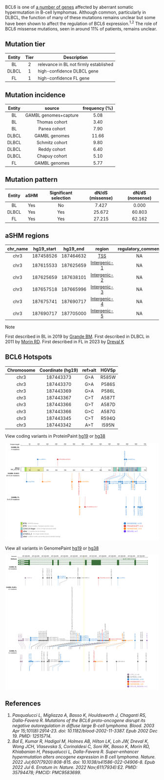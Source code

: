 
BCL6 is one of [a number of genes](https://github.com/morinlab/LLMPP/wiki/ashm) affected by aberrant somatic hypermutation in B-cell lymphomas. Although common, particularly in DLBCL, the function of many of these mutations remains unclear but some have been shown to affect the regulation of BCL6 expression.<sup>1,2</sup> The role of BCL6 missense mutations, seen in around 11% of patients, remains unclear. 

## Mutation tier

|Entity|Tier|Description                           |
|:------:|:----:|--------------------------------------|
|BL    |2   |relevance in BL not firmly established|
|DLBCL |1   |high-confidence DLBCL gene            |
|FL    |1   |high-confidence FL gene               |
## Mutation incidence

|Entity|source               |frequency (%)|
|:------:|:---------------------:|:-------------:|
|BL    |GAMBL genomes+capture| 5.08        |
|BL    |Thomas cohort        | 3.40        |
|BL    |Panea cohort         | 7.90        |
|DLBCL |GAMBL genomes        |11.66        |
|DLBCL |Schmitz cohort       | 9.80        |
|DLBCL |Reddy cohort         | 6.40        |
|DLBCL |Chapuy cohort        | 5.10        |
|FL    |GAMBL genomes        | 5.77        |

## Mutation pattern

|Entity|aSHM|Significant selection|dN/dS (missense)|dN/dS (nonsense)|
|:------:|:----:|:---------------------:|:----------------:|:----------------:|
|BL    |Yes |No                   | 7.427          | 0.000          |
|DLBCL |Yes |Yes                  |25.672          |60.803          |
|FL    |Yes |Yes                  |27.215          |62.162          |

## aSHM regions

|chr_name|hg19_start|hg19_end |region                                                                                              |regulatory_comment|
|:--------:|:----------:|:---------:|:----------------------------------------------------------------------------------------------------:|:------------------:|
|chr3    |187458526 |187464632|[TSS](https://genome.ucsc.edu/s/rdmorin/GAMBL%20hg19?position=chr3%3A187458526%2D187464632)         |NA                |
|chr3    |187615533 |187625659|[Intergenic-1](https://genome.ucsc.edu/s/rdmorin/GAMBL%20hg19?position=chr3%3A187615533%2D187625659)|NA                |
|chr3    |187625659 |187638101|[Intergenic-2](https://genome.ucsc.edu/s/rdmorin/GAMBL%20hg19?position=chr3%3A187625659%2D187638101)|NA                |
|chr3    |187657518 |187665996|[Intergenic-3](https://genome.ucsc.edu/s/rdmorin/GAMBL%20hg19?position=chr3%3A187657518%2D187665996)|NA                |
|chr3    |187675741 |187690717|[Intergenic-4](https://genome.ucsc.edu/s/rdmorin/GAMBL%20hg19?position=chr3%3A187675741%2D187690717)|NA                |
|chr3    |187690717 |187705000|[Intergenic-5](https://genome.ucsc.edu/s/rdmorin/GAMBL%20hg19?position=chr3%3A187690717%2D187705000)|NA                |

> [!NOTE]
> First described in BL in 2019 by [Grande BM](https://pubmed.ncbi.nlm.nih.gov/30617194). First described in DLBCL in 2011 by [Morin RD](https://pubmed.ncbi.nlm.nih.gov/21796119). First described in FL in 2023 by [Dreval K](https://pubmed.ncbi.nlm.nih.gov/37084389)


 ## BCL6 Hotspots

| Chromosome |Coordinate (hg19) | ref>alt | HGVSp | 
 | :---:| :---: | :--: | :---: |
| chr3 | 187443373 | G>A | R585W |
| chr3 | 187443370 | G>A | P586S |
| chr3 | 187443369 | G>A | P586L |
| chr3 | 187443367 | C>T | A587T |
| chr3 | 187443366 | G>T | A587D |
| chr3 | 187443366 | G>C | A587G |
| chr3 | 187443345 | C>T | R594Q |
| chr3 | 187443342 | A>T | I595N |

View coding variants in ProteinPaint [hg19](https://www.bcgsc.ca/downloads/morinlab/GAMBL/test/genes/BCL6_protein.html)  or [hg38](https://www.bcgsc.ca/downloads/morinlab/GAMBL/test/genes/BCL6_protein_hg38.html)

![image](images/proteinpaint/BCL6_NM_001706.svg)

View all variants in GenomePaint [hg19](https://www.bcgsc.ca/downloads/morinlab/GAMBL/test/genes/BCL6.html)  or [hg38](https://www.bcgsc.ca/downloads/morinlab/GAMBL/test/genes/BCL6_hg38.html)

![image](images/proteinpaint/BCL6.svg)

## References

1. *Pasqualucci L, Migliazza A, Basso K, Houldsworth J, Chaganti RS, Dalla-Favera R. Mutations of the BCL6 proto-oncogene disrupt its negative autoregulation in diffuse large B-cell lymphoma. Blood. 2003 Apr 15;101(8):2914-23. doi: 10.1182/blood-2002-11-3387. Epub 2002 Dec 19. PMID: 12515714.*
2. *Bal E, Kumar R, Hadigol M, Holmes AB, Hilton LK, Loh JW, Dreval K, Wong JCH, Vlasevska S, Corinaldesi C, Soni RK, Basso K, Morin RD, Khiabanian H, Pasqualucci L, Dalla-Favera R. Super-enhancer hypermutation alters oncogene expression in B cell lymphoma. Nature. 2022 Jul;607(7920):808-815. doi: 10.1038/s41586-022-04906-8. Epub 2022 Jul 6. Erratum in: Nature. 2022 Nov;611(7934):E2. PMID: 35794478; PMCID: PMC9583699.*
